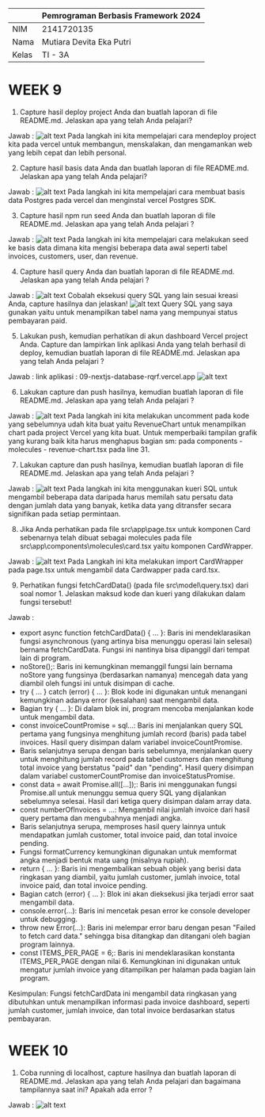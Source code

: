 |  | Pemrograman Berbasis Framework 2024 |
|--|--|
| NIM |  2141720135 |
| Nama |  Mutiara Devita Eka Putri |
| Kelas | TI - 3A |

# WEEK 9
1. Capture hasil deploy project Anda dan buatlah laporan di file README.md. Jelaskan apa yang telah Anda pelajari?

Jawab :
![alt text](image.png)
Pada langkah ini kita mempelajari cara mendeploy project kita pada vercel untuk membangun, menskalakan, dan mengamankan web yang lebih cepat dan lebih personal.

2. Capture hasil basis data Anda dan buatlah laporan di file README.md. Jelaskan apa yang telah Anda pelajari?

Jawab :
![alt text](image-1.png)
Pada langkah ini kita mempelajari cara membuat basis data Postgres pada vercel dan menginstal vercel Postgres SDK.

3. Capture hasil npm run seed Anda dan buatlah laporan di file README.md. Jelaskan apa yang telah Anda pelajari ?

Jawab :
![alt text](image-2.png)
Pada langkah ini kita mempelajari cara melakukan seed ke basis data dimana kita mengisi beberapa data awal seperti tabel invoices, customers, user, dan revenue.

4. Capture hasil query Anda dan buatlah laporan di file README.md. Jelaskan apa yang telah Anda pelajari ? 

Jawab :
![alt text](image-3.png)
Cobalah eksekusi query SQL yang lain sesuai kreasi Anda, capture hasilnya dan jelaskan!
![alt text](image-4.png)
Query SQL yang saya gunakan yaitu untuk menampilkan tabel nama yang mempunyai status pembayaran paid.

5. Lakukan push, kemudian perhatikan di akun dashboard Vercel project Anda. Capture dan lampirkan link aplikasi Anda yang telah berhasil di deploy, kemudian buatlah laporan di file README.md. Jelaskan apa yang telah Anda pelajari ?

Jawab : 
link aplikasi : 09-nextjs-database-rqrf.vercel.app
![alt text](image-5.png)

6. Lakukan capture dan push hasilnya, kemudian buatlah laporan di file README.md. Jelaskan apa yang telah Anda pelajari ?

Jawab :
![alt text](image-6.png)
Pada langkah ini kita melakukan uncomment pada kode yang sebelumnya udah kita buat yaitu RevenueChart untuk menampilkan chart pada project Vercel yang kita buat. Untuk memperbaiki tampilan grafik yang kurang baik kita harus menghapus bagian sm: pada components - molecules - revenue-chart.tsx pada line 31.

7. Lakukan capture dan push hasilnya, kemudian buatlah laporan di file README.md. Jelaskan apa yang telah Anda pelajari ?

Jawab : 
![alt text](image-7.png)
Pada langkah ini kita menggunakan kueri SQL untuk mengambil beberapa data daripada harus memilah satu persatu data dengan jumlah data yang banyak, ketika data yang ditransfer secara signifikan pada setiap permintaan.

8. Jika Anda perhatikan pada file src\app\page.tsx untuk komponen Card sebenarnya telah dibuat sebagai molecules pada file src\app\components\molecules\card.tsx yaitu komponen CardWrapper. 

Jawab :
![alt text](image-8.png)
Pada Langkah ini kita melakukan import CardWrapper pada page.tsx untuk mengambil data Cardwapper pada card.tsx.

9. Perhatikan fungsi fetchCardData() (pada file src\model\query.tsx) dari soal nomor 1. Jelaskan maksud kode dan kueri yang dilakukan dalam fungsi tersebut!

Jawab :
- export async function fetchCardData() { ... }: Baris ini mendeklarasikan fungsi asynchronous (yang artinya bisa menunggu operasi lain selesai) bernama fetchCardData. Fungsi ini nantinya bisa dipanggil dari tempat lain di program.
- noStore();: Baris ini kemungkinan memanggil fungsi lain bernama noStore yang fungsinya (berdasarkan namanya) mencegah data yang diambil oleh fungsi ini untuk disimpan di cache.
- try { ... } catch (error) { ... }: Blok kode ini digunakan untuk menangani kemungkinan adanya error (kesalahan) saat mengambil data.
- Bagian try { ... }: Di dalam blok ini, program mencoba menjalankan kode untuk mengambil data.
- const invoiceCountPromise = sql...: Baris ini menjalankan query SQL pertama yang fungsinya menghitung jumlah record (baris) pada tabel invoices. Hasil query disimpan dalam variabel invoiceCountPromise.
- Baris selanjutnya serupa dengan baris sebelumnya, menjalankan query untuk menghitung jumlah record pada tabel customers dan menghitung total invoice yang berstatus "paid" dan "pending". Hasil query disimpan dalam variabel customerCountPromise dan invoiceStatusPromise.
- const data = await Promise.all([...]);: Baris ini menggunakan fungsi Promise.all untuk menunggu semua query SQL yang dijalankan sebelumnya selesai. Hasil dari ketiga query disimpan dalam array data.
- const numberOfInvoices = ...: Mengambil nilai jumlah invoice dari hasil query pertama dan mengubahnya menjadi angka.
- Baris selanjutnya serupa, memproses hasil query lainnya untuk mendapatkan jumlah customer, total invoice paid, dan total invoice pending.
- Fungsi formatCurrency kemungkinan digunakan untuk memformat angka menjadi bentuk mata uang (misalnya rupiah).
- return { ... }: Baris ini mengembalikan sebuah objek yang berisi data ringkasan yang diambil, yaitu jumlah customer, jumlah invoice, total invoice paid, dan total invoice pending.
- Bagian catch (error) { ... }: Blok ini akan dieksekusi jika terjadi error saat mengambil data.
- console.error(...): Baris ini mencetak pesan error ke console developer untuk debugging.
- throw new Error(...): Baris ini melempar error baru dengan pesan "Failed to fetch card data." sehingga bisa ditangkap dan ditangani oleh bagian program lainnya.
- const ITEMS_PER_PAGE = 6;: Baris ini mendeklarasikan konstanta ITEMS_PER_PAGE dengan nilai 6. Kemungkinan ini digunakan untuk mengatur jumlah invoice yang ditampilkan per halaman pada bagian lain program.

Kesimpulan:
Fungsi fetchCardData ini mengambil data ringkasan yang dibutuhkan untuk menampilkan informasi pada invoice dashboard, seperti jumlah customer, jumlah invoice, dan total invoice berdasarkan status pembayaran.

# WEEK 10
1. Coba running di localhost, capture hasilnya dan buatlah laporan di README.md. Jelaskan apa yang telah Anda pelajari dan bagaimana tampilannya saat ini? Apakah ada error ?

Jawab :
![alt text](image-9.png)